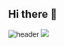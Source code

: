 ## Hi there 👋
![header](https://capsule-render.vercel.app/api?type=wave&color=timeAuto&height=300&section=header&text=Welcome%20to%20NaYeon's%20GitHub%20👋&animation=twinklingfontSize=90&fontAlignY=50&fontAlign=50&height=180)
<img src="https://capsule-render.vercel.app/api?type=waving&color=timeAuto&height=300&section=header&text=Welcome%20to%20NaYeon's%20GitHub%20👋&animation=twinkling&fontSize=50" />

<!--
**qkrskdusdlqslek/qkrskdusdlqslek** is a ✨ _special_ ✨ repository because its `README.md` (this file) appears on your GitHub profile.

Here are some ideas to get you started:

- 🔭 I’m currently working on ...
- 🌱 I’m currently learning ...
- 👯 I’m looking to collaborate on ...
- 🤔 I’m looking for help with ...
- 💬 Ask me about ...
- 📫 How to reach me: ...
- 😄 Pronouns: ...
- ⚡ Fun fact: ...
-->
